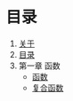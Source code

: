 # 目录

1. [关于](README.md)
2. [目录](SUMMARY.md)
3. 第一章  函数
   + [函数](01Functions.md)
   + [复合函数](02OperationOnFunctions.md)